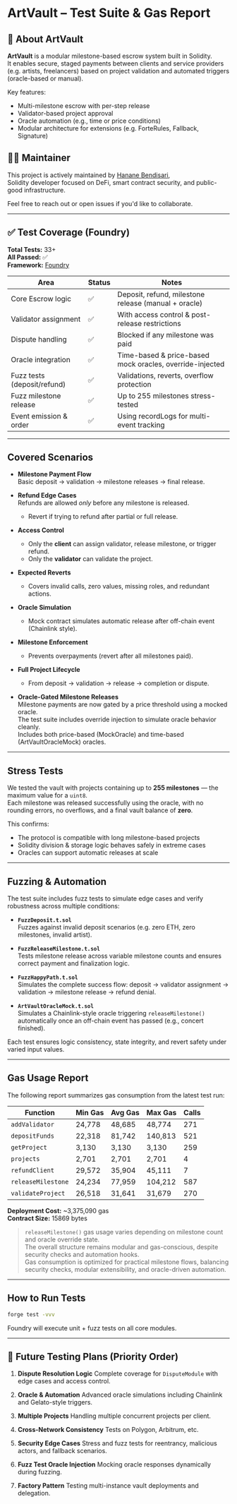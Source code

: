 # ArtVault – Test Suite & Gas Report

## 🧾 About ArtVault

**ArtVault** is a modular milestone-based escrow system built in Solidity.  
It enables secure, staged payments between clients and service providers (e.g. artists, freelancers) based on project validation and automated triggers (oracle-based or manual).

Key features:
- Multi-milestone escrow with per-step release
- Validator-based project approval
- Oracle automation (e.g., time or price conditions)
- Modular architecture for extensions (e.g. ForteRules, Fallback, Signature)

## 👩‍💻 Maintainer

This project is actively maintained by [Hanane Bendisari](https://www.linkedin.com/in/hanane-bendisari),  
Solidity developer focused on DeFi, smart contract security, and public-good infrastructure.

Feel free to reach out or open issues if you'd like to collaborate.

---

## ✅ Test Coverage (Foundry)

**Total Tests:** 33+  
**All Passed:** ✅  
**Framework:** [Foundry](https://book.getfoundry.sh/)

| Area                        | Status | Notes |
|-----------------------------|--------|-------|
| Core Escrow logic           | ✅     | Deposit, refund, milestone release (manual + oracle) |
| Validator assignment        | ✅     | With access control & post-release restrictions |
| Dispute handling            | ✅     | Blocked if any milestone was paid |
| Oracle integration          | ✅     | Time-based & price-based mock oracles, override-injected |
| Fuzz tests (deposit/refund) | ✅     | Validations, reverts, overflow protection |
| Fuzz milestone release      | ✅     | Up to 255 milestones stress-tested |
| Event emission & order      | ✅     | Using recordLogs for multi-event tracking |

---

## Covered Scenarios

- **Milestone Payment Flow**  
  Basic deposit → validation → milestone releases → final release.

- **Refund Edge Cases**  
  Refunds are allowed *only* before any milestone is released.  
  - Revert if trying to refund after partial or full release.

- **Access Control**  
  - Only the **client** can assign validator, release milestone, or trigger refund.  
  - Only the **validator** can validate the project.

- **Expected Reverts**  
  - Covers invalid calls, zero values, missing roles, and redundant actions.

- **Oracle Simulation**  
  - Mock contract simulates automatic release after off-chain event (Chainlink style).

- **Milestone Enforcement**  
  - Prevents overpayments (revert after all milestones paid).

- **Full Project Lifecycle**  
  - From deposit → validation → release → completion or dispute.

- **Oracle-Gated Milestone Releases**  
  Milestone payments are now gated by a price threshold using a mocked oracle.  
  The test suite includes override injection to simulate oracle behavior cleanly.  
  Includes both price-based (MockOracle) and time-based (ArtVaultOracleMock) oracles.

---

## Stress Tests

We tested the vault with projects containing up to **255 milestones** — the maximum value for a `uint8`.  
Each milestone was released successfully using the oracle, with no rounding errors, no overflows, and a final vault balance of **zero**.

This confirms:
- The protocol is compatible with long milestone-based projects
- Solidity division & storage logic behaves safely in extreme cases
- Oracles can support automatic releases at scale

---

## Fuzzing & Automation

The test suite includes fuzz tests to simulate edge cases and verify robustness across multiple conditions:

- **`FuzzDeposit.t.sol`**  
  Fuzzes against invalid deposit scenarios (e.g. zero ETH, zero milestones, invalid artist).

- **`FuzzReleaseMilestone.t.sol`**  
  Tests milestone release across variable milestone counts and ensures correct payment and finalization logic.

- **`FuzzHappyPath.t.sol`**  
  Simulates the complete success flow: deposit → validator assignment → validation → milestone release → refund denial.

- **`ArtVaultOracleMock.t.sol`**  
  Simulates a Chainlink-style oracle triggering `releaseMilestone()` automatically once an off-chain event has passed (e.g., concert finished).

Each test ensures logic consistency, state integrity, and revert safety under varied input values.

---

## Gas Usage Report

The following report summarizes gas consumption from the latest test run:

| Function             | Min Gas | Avg Gas | Max Gas | Calls |
|----------------------|---------|---------|---------|-------|
| `addValidator`       | 24,778  | 48,685  | 48,774  | 271   |
| `depositFunds`       | 22,318  | 81,742  | 140,813 | 521   |
| `getProject`         | 3,130   | 3,130   | 3,130   | 259   |
| `projects`           | 2,701   | 2,701   | 2,701   | 4     |
| `refundClient`       | 29,572  | 35,904  | 45,111  | 7     |
| `releaseMilestone`   | 24,234  | 77,959  | 104,212 | 587   |
| `validateProject`    | 26,518  | 31,641  | 31,679  | 270   |

**Deployment Cost:** ~3,375,090 gas  
**Contract Size:** 15869 bytes

> `releaseMilestone()` gas usage varies depending on milestone count and oracle override state.  
> The overall structure remains modular and gas-conscious, despite security checks and automation hooks.  
> Gas consumption is optimized for practical milestone flows, balancing security checks, modular extensibility, and oracle-driven automation.

---

## How to Run Tests

```bash
forge test -vvv
```

Foundry will execute unit + fuzz tests on all core modules.

---

## 🧭 Future Testing Plans (Priority Order)

1. **Dispute Resolution Logic**
   Complete coverage for `DisputeModule` with edge cases and access control.

2. **Oracle & Automation**
   Advanced oracle simulations including Chainlink and Gelato-style triggers.

3. **Multiple Projects**
   Handling multiple concurrent projects per client.

4. **Cross-Network Consistency**
   Tests on Polygon, Arbitrum, etc.

5. **Security Edge Cases**
   Stress and fuzz tests for reentrancy, malicious actors, and fallback scenarios.

6. **Fuzz Test Oracle Injection**
   Mocking oracle responses dynamically during fuzzing.

7. **Factory Pattern**
   Testing multi-instance vault deployments and delegation.
